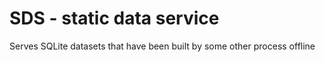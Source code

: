 # SDS - static data service
Serves SQLite datasets that have been built by some other process offline